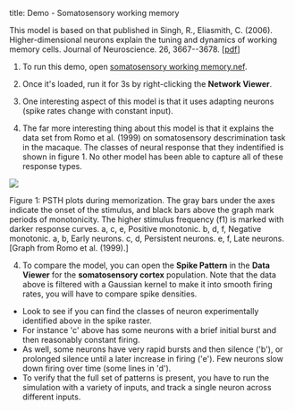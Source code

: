 title: Demo - Somatosensory working memory

This model is based on that published in Singh, R., Eliasmith, C. (2006).
Higher-dimensional neurons explain the tuning and dynamics of working memory
cells. Journal of Neuroscience. 26, 3667--3678. [[pdf](/files/singh.eliasmith.2006.2d%20working%20mem.pdf)]

1. To run this demo, open [somatosensory working
memory.nef](/files/somatosensory%20working%20memory.nef.zip).

2. Once it's loaded, run it for 3s by right-clicking the **Network Viewer**.

3. One interesting aspect of this model is that it uses adapting neurons
(spike rates change with constant input).

4. The far more interesting thing about this model is that it explains the
data set from Romo et al. (1999) on somatosensory descrimination task in the
macaque. The classes of neural response that they indentified is shown in
figure 1. No other model has been able to capture all of these response types.

![](/files/working%20mem.jneuro.png)

Figure 1: PSTH plots during memorization. The gray bars under the axes
indicate the onset of the stimulus, and black bars above the graph mark
periods of monotonicity. The higher stimulus frequency (f1) is marked with
darker response curves. a, c, e, Positive monotonic. b, d, f, Negative
monotonic. a, b, Early neurons. c, d, Persistent neurons. e, f, Late neurons.
[Graph from Romo et al. (1999).]

4. To compare the model, you can open the **Spike Pattern** in the **Data
Viewer** for the **somatosensory cortex** population. Note that the data above
is filtered with a Gaussian kernel to make it into smooth firing rates, you
will have to compare spike densities.

  * Look to see if you can find the classes of neuron experimentally identified above in the spike raster.
  * For instance 'c' above has some neurons with a brief initial burst and then reasonably constant firing.
  * As well, some neurons have very rapid bursts and then silence ('b'), or prolonged silence until a later increase in firing ('e'). Few neurons slow down firing over time (some lines in 'd').
  * To verify that the full set of patterns is present, you have to run the simulation with a variety of inputs, and track a single neuron across different inputs.


